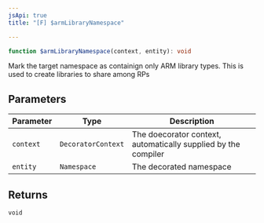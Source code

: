 ```yaml
---
jsApi: true
title: "[F] $armLibraryNamespace"

---
```

```ts
function $armLibraryNamespace(context, entity): void
```

Mark the target namespace as containign only ARM library types.  This is used to create libraries to share among RPs

## Parameters

| Parameter | Type | Description |
| ------ | ------ | ------ |
| `context` | `DecoratorContext` | The doecorator context, automatically supplied by the compiler |
| `entity` | `Namespace` | The decorated namespace |

## Returns

`void`
